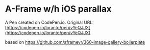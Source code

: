 # A-Frame w/h iOS parallax

A Pen created on CodePen.io. Original URL: [https://codepen.io/loranto/pen/vYeQJJX](https://codepen.io/loranto/pen/vYeQJJX).

based on https://github.com/aframevr/360-image-gallery-boilerplate
